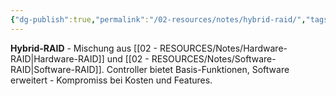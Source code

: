 ```yaml
---
{"dg-publish":true,"permalink":"/02-resources/notes/hybrid-raid/","tags":["raid/implementation","mischung/hw-sw","informatik/hardware"],"noteIcon":"","updated":"2025-09-10T17:00:10.649+02:00"}
---
```



**Hybrid-RAID** - Mischung aus [[02 - RESOURCES/Notes/Hardware-RAID\|Hardware-RAID]] und [[02 - RESOURCES/Notes/Software-RAID\|Software-RAID]].
Controller bietet Basis-Funktionen, Software erweitert - Kompromiss bei Kosten und Features.